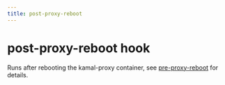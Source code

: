 ```yaml
---
title: post-proxy-reboot
---
```


# post-proxy-reboot hook

Runs after rebooting the kamal-proxy container, see [pre-proxy-reboot](../pre-proxy-reboot) for details.
